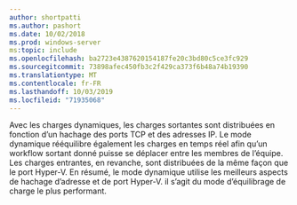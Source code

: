 ```yaml
---
author: shortpatti
ms.author: pashort
ms.date: 10/02/2018
ms.prod: windows-server
ms:topic: include
ms.openlocfilehash: ba2723e4387620154187fe20c3bd80c5ce3fc929
ms.sourcegitcommit: 73898afec450fb3c2f429ca373f6b48a74b19390
ms.translationtype: MT
ms.contentlocale: fr-FR
ms.lasthandoff: 10/03/2019
ms.locfileid: "71935068"
---
```

Avec les charges dynamiques, les charges sortantes sont distribuées en fonction d’un hachage des ports TCP et des adresses IP. Le mode dynamique rééquilibre également les charges en temps réel afin qu’un workflow sortant donné puisse se déplacer entre les membres de l’équipe. Les charges entrantes, en revanche, sont distribuées de la même façon que le port Hyper-V. En résumé, le mode dynamique utilise les meilleurs aspects de hachage d’adresse et de port Hyper-V. il s’agit du mode d’équilibrage de charge le plus performant. 

